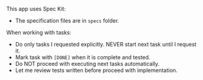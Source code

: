 This app uses Spec Kit: 
- The specification files are in `specs` folder.

When working with tasks:
- Do only tasks I requested explicitly. NEVER start next task until I request it.
- Mark task with `[DONE]` when it is complete and tested.
- Do NOT proceed with executing next tasks automatically.
- Let me review tests written before proceed with implementation.
